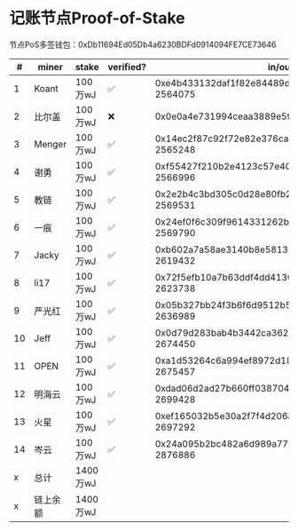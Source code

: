 # 记账节点Proof-of-Stake

节点PoS多签钱包：0xDb11694Ed05Db4a6230BDFd0914094FE7CE73646

\# | miner | stake | verified? | in/out records (tx id + block num)
-|-|-|-|-
1  | Koant    | 100万wJ   | ✅ | 0xe4b433132daf1f82e84489d660ba31cd4b4ab32c8896720f53a26de88c6fb0a0 2564075
2  | 比尔盖   | 100万wJ   | ❌ | 0x0e0a4e731994ceaa3889e5f4f2404863334293e893b70811a17a9fe9c2b67321
3  | Menger   | 100万wJ   | ✅ | 0x14ec2f87c92f72e82e376ca41bd23c4f346502f725e059185f7c9433831b1622 2565248
4  | 谢勇     | 100万wJ   | ✅ | 0xf55427f210b2e4123c57e40eea6d26fd03ca95cef2f042bb4a7da92ef5ab9d03 2566996
5  | 教链     | 100万wJ   | ✅ | 0x2e2b4c3bd305c0d28e80fb2092652842f801ca3c64e96ac4895922e5e6f6c51d 2569531
6  | 一痕     | 100万wJ   | ✅ | 0x24ef0f6c309f9614331262b014e53d7b52200a3c5bd4a5559fabdff5ea744879 2569790
7  | Jacky    | 100万wJ   | ✅ | 0xb602a7a58ae3140b8e58139a7d766351277ad66225191518c985b40144e85823 2619432
8  | li17     | 100万wJ   | ✅ | 0x72f5efb10a7b63ddf4dd4130168eb67f310e69548da042151b13151a04578882 2623738
9  | 严光红   | 100万wJ   | ✅ | 0x05b327bb24f3b6f6d9512b5172073e796e77ddf7ffcc28a82288e914a5b1a2ce 2636989
10 | Jeff     | 100万wJ   | ✅ | 0x0d79d283bab4b3442ca362f4133656b8b9cbbdc5fc72d03239c9a5242e9d04b1 2674450
11 | OPEN     | 100万wJ   | ✅ | 0xa1d53264c6a994ef8972d1842cf4c429659221fbffb62e0f2b003547b0985d9c 2675457
12 | 明海云   | 100万wJ   | ✅ | 0xdad06d2ad27b660ff038704afade72cd849ee54839718af04ebdac30bf21569f 2699428
13 | 火星     | 100万wJ   | ✅ | 0xef165032b5e30a2f7f4d206a421e4fd7029257d03d954b34865e23095616b25a 2697292
14 | 岑云     | 100万wJ   | ✅ | 0x24a095b2bc482a6d989a77b89bc84316332c4b20a5ea2aecc8dd3dc9f367cce9 2876886
x  | 总计     | 1400万wJ  | 
x  | 链上余额 | 1400万wJ  |
